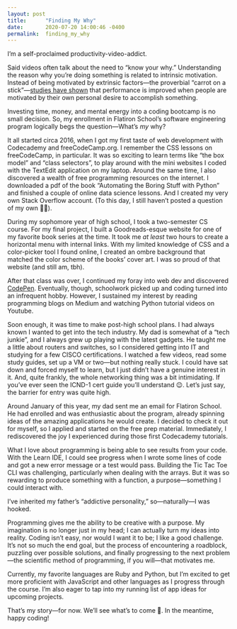 ```yaml
---
layout: post
title:      "Finding My Why"
date:       2020-07-20 14:00:46 -0400
permalink:  finding_my_why
---
```



I’m a self-proclaimed productivity-video-addict. 

Said videos often talk about the need to “know your why.” Understanding the reason why you’re doing something is related to intrinsic motivation. Instead of being motivated by extrinsic factors—the proverbial “carrot on a stick”—[studies have shown](http://https://www.ncbi.nlm.nih.gov/pmc/articles/PMC5364176/) that performance is improved when people are motivated by their own personal desire to accomplish something. 

Investing time, money, and mental energy into a coding bootcamp is no small decision. So, my enrollment in Flatiron School’s software engineering program logically begs the question—What’s *my* why?

It all started circa 2016, when I got my first taste of web development with Codecademy and freeCodeCamp.org. I remember the CSS lessons on freeCodeCamp, in particular. It was so exciting to learn terms like “the box model” and “class selectors”, to play around with the mini websites I coded with the TextEdit application on my laptop. Around the same time, I also discovered a wealth of free programming resources on the internet. I downloaded a pdf of the book “Automating the Boring Stuff with Python” and finished a couple of online data science lessons. And I created my very own Stack Overflow account. (To this day, I still haven’t posted a question of my own 🐔😅). 

During my sophomore year of high school, I took a two-semester CS course. For my final project, I built a Goodreads-esque website for one of my favorite book series at the time. It took me *at least* two hours to create a horizontal menu with internal links. With my limited knowledge of CSS and a color-picker tool I found online, I created an ombre background that matched the color scheme of the books’ cover art. I was so proud of that website (and still am, tbh). 

After that class was over, I continued my foray into web dev and discovered [CodePen](https://codepen.io/tv/noomQQ). Eventually, though, schoolwork picked up and coding turned into an infrequent hobby. However, I sustained my interest by reading programming blogs on Medium and watching Python tutorial videos on Youtube. 

Soon enough, it was time to make post-high school plans. I had always known I wanted to get into the tech industry. My dad is somewhat of a “tech junkie”, and I always grew up playing with the latest gadgets. He taught me a little about routers and switches, so I considered getting into IT and studying for a few CISCO certifications. I watched a few videos, read some study guides, set up a VM or two—but nothing really stuck. I could have sat down and forced myself to learn, but I just didn’t have a genuine interest in it. And, quite frankly, the whole networking thing was a bit intimidating. If you’ve ever seen the ICND-1 cert guide you’ll understand 😉. Let’s just say, the barrier for entry was quite high. 

Around January of this year, my dad sent me an email for Flatiron School. He had enrolled and was enthusiastic about the program, already spinning ideas of the amazing applications he would create. I decided to check it out for myself, so I applied and started on the free prep material. Immediately, I rediscovered the joy I experienced during those first Codecademy tutorials. 

What I love about programming is being able to see results from your code. With the Learn IDE, I could see progress when I wrote some lines of code and got a new error message or a test would pass. Building the Tic Tac Toe CLI was challenging, particularly when dealing with the arrays. But it was so rewarding to produce something with a function, a purpose—something I could interact with. 

I’ve inherited my father’s “addictive personality,” so—naturally—I was hooked.

Programming gives me the ability to be creative with a purpose. My imagination is no longer just in my head; I can actually turn my ideas into reality. Coding isn’t easy, nor would I want it to be; I like a good challenge. It’s not so much the end goal, but the process of encountering a roadblock, puzzling over possible solutions, and finally progressing to the next problem—the scientific method of programming, if you will—that motivates me.

Currently, my favorite languages are Ruby and Python, but I’m excited to get more proficient with JavaScript and other languages as I progress through the course. I’m also eager to tap into my running list of app ideas for upcoming projects. 

That’s my story—for now. We’ll see what’s to come 🙂. In the meantime, happy coding!
